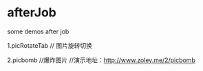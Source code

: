 # afterJob
some demos after job

1.picRotateTab // 图片旋转切换

2.picbomb //爆炸图片 //演示地址：http://www.zoley.me/2/picbomb
